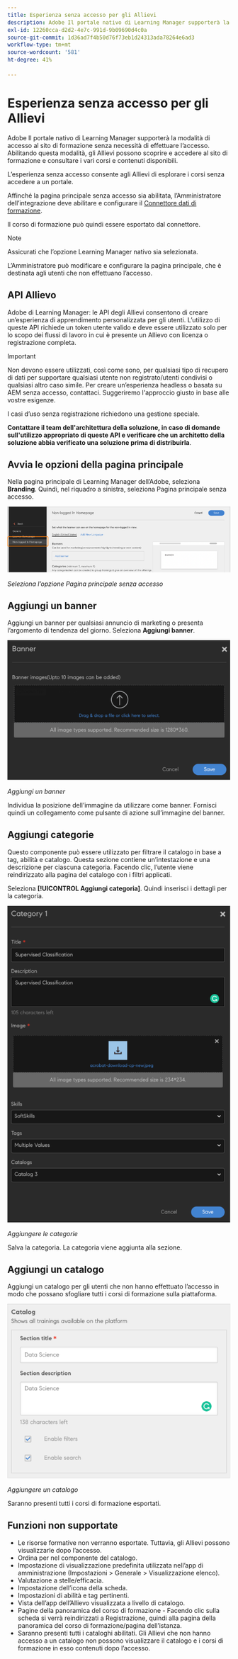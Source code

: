 ```yaml
---
title: Esperienza senza accesso per gli Allievi
description: Adobe Il portale nativo di Learning Manager supporterà la modalità di accesso al sito di formazione senza necessità di effettuare l’accesso. Abilitando questa modalità, gli Allievi possono scoprire e accedere al sito di formazione e consultare i vari corsi e contenuti disponibili. L’esperienza senza accesso consente agli Allievi di esplorare i corsi senza accedere a un portale.
exl-id: 12260cca-d2d2-4e7c-991d-9b09690d4c0a
source-git-commit: 1d36ad7f4b50d76f73eb1d24313ada78264e6ad3
workflow-type: tm+mt
source-wordcount: '581'
ht-degree: 41%

---
```


# Esperienza senza accesso per gli Allievi

Adobe Il portale nativo di Learning Manager supporterà la modalità di accesso al sito di formazione senza necessità di effettuare l’accesso. Abilitando questa modalità, gli Allievi possono scoprire e accedere al sito di formazione e consultare i vari corsi e contenuti disponibili.

L’esperienza senza accesso consente agli Allievi di esplorare i corsi senza accedere a un portale.

Affinché la pagina principale senza accesso sia abilitata, l’Amministratore dell’integrazione deve abilitare e configurare il [Connettore dati di formazione](/help/migrated/integration-admin/feature-summary/connectors.md#training-data-access).

Il corso di formazione può quindi essere esportato dal connettore.

>[!NOTE]
>
>Assicurati che l’opzione Learning Manager nativo sia selezionata.

L’Amministratore può modificare e configurare la pagina principale, che è destinata agli utenti che non effettuano l’accesso.

## API Allievo

Adobe di Learning Manager: le API degli Allievi consentono di creare un’esperienza di apprendimento personalizzata per gli utenti. L’utilizzo di queste API richiede un token utente valido e deve essere utilizzato solo per lo scopo dei flussi di lavoro in cui è presente un Allievo con licenza o registrazione completa.

>[!IMPORTANT]
>
>Non devono essere utilizzati, così come sono, per qualsiasi tipo di recupero di dati per supportare qualsiasi utente non registrato/utenti condivisi o qualsiasi altro caso simile. Per creare un’esperienza headless o basata su AEM senza accesso, contattaci. Suggeriremo l&#39;approccio giusto in base alle vostre esigenze.

I casi d’uso senza registrazione richiedono una gestione speciale.

**Contattare il team dell&#39;architettura della soluzione, in caso di domande sull&#39;utilizzo appropriato di queste API e verificare che un architetto della soluzione abbia verificato una soluzione prima di distribuirla**.

## Avvia le opzioni della pagina principale

Nella pagina principale di Learning Manager dell’Adobe, seleziona **Branding**. Quindi, nel riquadro a sinistra, seleziona Pagina principale senza accesso.

![opzioni della pagina principale](assets/non-logged-in-homepage.png)

*Seleziona l’opzione Pagina principale senza accesso*

## Aggiungi un banner

Aggiungi un banner per qualsiasi annuncio di marketing o presenta l’argomento di tendenza del giorno. Seleziona **Aggiungi banner**.

![banner](assets/add-banner-image.png)

*Aggiungi un banner*

Individua la posizione dell’immagine da utilizzare come banner. Fornisci quindi un collegamento come pulsante di azione sull’immagine del banner.

## Aggiungi categorie

Questo componente può essere utilizzato per filtrare il catalogo in base a tag, abilità e catalogo. Questa sezione contiene un’intestazione e una descrizione per ciascuna categoria. Facendo clic, l’utente viene reindirizzato alla pagina del catalogo con i filtri applicati.

Seleziona **[!UICONTROL Aggiungi categoria]**. Quindi inserisci i dettagli per la categoria.

![aggiungi categoria](assets/add-category.png)

*Aggiungere le categorie*

Salva la categoria. La categoria viene aggiunta alla sezione.

## Aggiungi un catalogo

Aggiungi un catalogo per gli utenti che non hanno effettuato l’accesso in modo che possano sfogliare tutti i corsi di formazione sulla piattaforma.

![aggiungi catalogo](assets/add-catalog.png)

*Aggiungere un catalogo*

Saranno presenti tutti i corsi di formazione esportati.

## Funzioni non supportate

* Le risorse formative non verranno esportate. Tuttavia, gli Allievi possono visualizzarle dopo l’accesso.
* Ordina per nel componente del catalogo.
* Impostazione di visualizzazione predefinita utilizzata nell’app di amministrazione (Impostazioni > Generale > Visualizzazione elenco).
* Valutazione a stelle/efficacia.
* Impostazione dell’icona della scheda.
* Impostazioni di abilità e tag pertinenti.
* Vista dell’app dell’Allievo visualizzata a livello di catalogo.
* Pagine della panoramica del corso di formazione - Facendo clic sulla scheda si verrà reindirizzati a Registrazione, quindi alla pagina della panoramica del corso di formazione/pagina dell’istanza.
* Saranno presenti tutti i cataloghi abilitati. Gli Allievi che non hanno accesso a un catalogo non possono visualizzare il catalogo e i corsi di formazione in esso contenuti dopo l’accesso.
